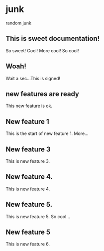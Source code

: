 # junk
random junk

## This is sweet documentation!
So sweet! Cool! More cool! So cool!

## Woah!
Wait a sec...This is signed!  

## new features are ready
This new feature is ok.

## New feature 1
This is the start of new feature 1. More...

## New feature 3
This is new feature 3.

## New feature 4.
This is new feature 4.

## New feature 5.
This is new feature 5. So cool...

## New feature 5
This is new feature 6.

